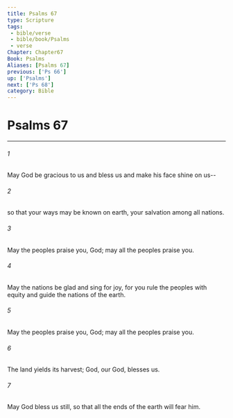```yaml
---
title: Psalms 67
type: Scripture
tags:
 - bible/verse
 - bible/book/Psalms
 - verse
Chapter: Chapter67
Book: Psalms
Aliases: [Psalms 67]
previous: ['Ps 66']
up: ['Psalms']
next: ['Ps 68']
category: Bible
---
```

# Psalms 67

***


###### 1 
May God be gracious to us and bless us and make his face shine on us-- 

###### 2 
so that your ways may be known on earth, your salvation among all nations. 

###### 3 
May the peoples praise you, God; may all the peoples praise you. 

###### 4 
May the nations be glad and sing for joy, for you rule the peoples with equity and guide the nations of the earth. 

###### 5 
May the peoples praise you, God; may all the peoples praise you. 

###### 6 
The land yields its harvest; God, our God, blesses us. 

###### 7 
May God bless us still, so that all the ends of the earth will fear him. 
